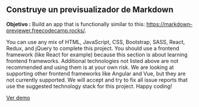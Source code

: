 ## Construye un previsualizador de Markdown

**Objetivo :** Build an app that is functionally similar to this: https://markdown-previewer.freecodecamp.rocks/.

You can use any mix of HTML, JavaScript, CSS, Bootstrap, SASS, React, Redux, and jQuery to complete this project. You should use a frontend framework (like React for example) because this section is about learning frontend frameworks. Additional technologies not listed above are not recommended and using them is at your own risk. We are looking at supporting other frontend frameworks like Angular and Vue, but they are not currently supported. We will accept and try to fix all issue reports that use the suggested technology stack for this project. Happy coding!

[Ver demo](https://free-code-camp-ejercicios.vercel.app/)
